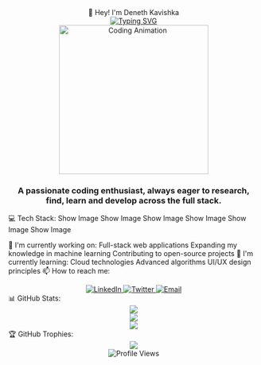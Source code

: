 <div align="center">👋 Hey! I'm Deneth Kavishka</div>
<div align="center"> <a href="https://git.io/typing-svg"><img src="https://readme-typing-svg.herokuapp.com?font=Orbitron&size=14&duration=3000&pause=500&color=00FFFF&center=true&vCenter=true&width=800&lines=COLLABORATING+TO+CREATE+WHAT+MATTERS..." alt="Typing SVG" /></a> </div> <div align="center"> <!-- This is where your hacker animation would go --> <!-- Using an animated SVG instead of the Lottie iframe since iframes don't work in GitHub README files --> <img src="https://raw.githubusercontent.com/abhisheknaiidu/abhisheknaiidu/master/code.gif" alt="Coding Animation" width="300" /> </div> <h3 align="center">A passionate coding enthusiast, always eager to research, find, learn and develop across the full stack.</h3>
💻 Tech Stack:
Show Image
Show Image
Show Image
Show Image
Show Image
Show Image

🔭 I'm currently working on:
Full-stack web applications
Expanding my knowledge in machine learning
Contributing to open-source projects
🌱 I'm currently learning:
Cloud technologies
Advanced algorithms
UI/UX design principles
📫 How to reach me:
<div align="center"> <a href="https://linkedin.com/in/your-linkedin" target="_blank"> <img src="https://img.shields.io/badge/LinkedIn-0077B5?style=for-the-badge&logo=linkedin&logoColor=white" alt="LinkedIn"/> </a> <a href="https://twitter.com/your-twitter" target="_blank"> <img src="https://img.shields.io/badge/Twitter-1DA1F2?style=for-the-badge&logo=twitter&logoColor=white" alt="Twitter"/> </a> <a href="mailto:your-email@example.com"> <img src="https://img.shields.io/badge/Email-D14836?style=for-the-badge&logo=gmail&logoColor=white" alt="Email"/> </a> </div>
📊 GitHub Stats:
<div align="center"> <img src="https://github-readme-stats.vercel.app/api?username=your-username&theme=blue-green&hide_border=false&include_all_commits=true&count_private=true" /> <br/> <img src="https://github-readme-streak-stats.herokuapp.com/?user=your-username&theme=blue-green&hide_border=false" /> <br/> <img src="https://github-readme-stats.vercel.app/api/top-langs/?username=your-username&theme=blue-green&hide_border=false&include_all_commits=true&count_private=true&layout=compact" /> </div>
🏆 GitHub Trophies:
<div align="center"> <img src="https://github-profile-trophy.vercel.app/?username=your-username&theme=radical&no-frame=false&no-bg=true&margin-w=4" /> </div>
<div align="center"> <img src="https://komarev.com/ghpvc/?username=your-username&label=Profile%20views&color=0e75b6&style=flat" alt="Profile Views" /> </div> <!-- Feel free to replace "your-username", "your-linkedin", "your-twitter", and "your-email@example.com" with your actual information -->
